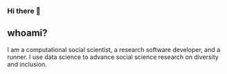 ### Hi there 👋

## whoami?

I am a computational social scientist, a research software developer, and a runner. I use data science to advance social science research on diversity and inclusion.

